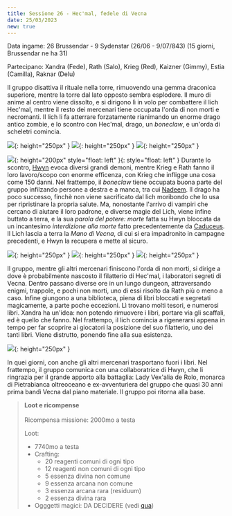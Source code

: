 ```yaml
---
title: Sessione 26 - Hec'mal, fedele di Vecna
date: 25/03/2023
new: true
---
```


Data ingame: 26 Brussendar - 9 Sydenstar (26/06 - 9/07/843) (15 giorni, Brussendar ne ha 31)

Partecipano: Xandra (Fede), Rath (Salo), Krieg (Red), Kaizner (Gimmy), Estia (Camilla), Raknar (Delu)

Il gruppo disattiva il rituale nella torre, rimuovendo una gemma draconica superiore, mentre la torre dal lato opposto sembra esplodere. Il muro di anime al centro viene dissolto, e si dirigono lì in volo per combattere il lich Hec'mal, mentre il resto dei mercenari tiene occupata l'orda di non morti e necromanti. Il lich li fa atterrare forzatamente rianimando un enorme drago antico zombie, e lo scontro con Hec'mal, drago, un *boneclaw*, e un'orda di scheletri comincia.

![](https://i.imgur.com/1Mzvc7O.jpg){: height="250px" } ![](https://64.media.tumblr.com/3c3db67ab211a6b0d4b5afbadefcabf6/46f36cffcf47f158-ee/s1280x1920/f4dd5fc262f208a55016fc0b024ab04e4f9472d5.png){: height="250px" } ![](https://i.imgur.com/3VapksB.png){: height="250px" } 

![](https://i.imgur.com/oQmnQo5.png){: height="200px" style="float: left" }{: style="float: left" } Durante lo scontro, [Hwyn](/xho/npc/travelers#hwyn-atrith) evoca diversi grandi demoni, mentre Krieg e Rath fanno il loro lavoro/scopo con enorme efficenza, con Krieg che infligge una cosa come 150 danni. Nel frattempo, il *boneclaw* tiene occupata buona parte del gruppo infilzando persone a destra e a manca, tra cui [Nadeem](/xho/npc/travelers#nadeem-saade). Il drago ha poco successo, finchè non viene sacrificato dal lich moribondo che lo usa per ripristinare la propria salute. Ma, nonostante l'arrivo di vampiri che cercano di aiutare il loro padrone, e diverse magie del Lich, viene infine buttato a terra, e la sua *parola del potere: morte* fatta su Hwyn bloccata da un incantesimo *interdizione alla morte* fatto precedentemente da [Caduceus](/xho/npc/travelers#caduceus-clay). Il Lich lascia a terra la *Mano di Vecna*, di cui si era impadronito in campagne precedenti, e Hwyn la recupera e mette al sicuro.

![](https://i.imgur.com/suFiWgL.jpg){: height="250px" } ![](https://i.imgur.com/L66tWUU.png){: height="250px" } ![](https://i.imgur.com/UeRIYZM.png){: height="250px" }

Il gruppo, mentre gli altri mercenari finiscono l'orda di non morti, si dirige a dove è probabilmente nascosto il filatterio di Hec'mal, i laboratori segreti di Vecna. Dentro passano diverse ore in un lungo dungeon, attraversando enigmi, trappole, e pochi non morti, uno di essi risolto da Rath più o meno a caso. Infine giungono a una biblioteca, piena di libri bloccati e segretati magicamente, a parte poche eccezioni. Lì trovano molti tesori, e numerosi libri. Xandra ha un'idea: non potendo rimuovere i libri, portare via gli scaffali, ed è quello che fanno. Nel frattempo, il lich comincia a rigenerarsi appena in tempo per far scoprire ai giocatori la posizione del suo filatterio, uno dei tanti libri. Viene distrutto, ponendo fine alla sua esistenza.

![](https://pbs.twimg.com/media/E-5_ySbXMAMcSB2?format=jpg&name=medium){: height="250px" } 

In quei giorni, con anche gli altri mercenari trasportano fuori i libri. Nel frattempo, il gruppo comunica con una collaboratrice di Hwyn, che li ringrazia per il grande apporto alla battaglia: Lady Vex'alia de Rolo, monarca di Pietrabianca oltreoceano e ex-avventuriera del gruppo che quasi 30 anni prima bandì Vecna dal piano materiale. Il gruppo poi ritorna alla base.

> **Loot e ricompense**
> <br><br>
> Ricompensa missione: 2000mo a testa
>
> Loot:
> - 7740mo a testa
> - Crafting:
>   - 20 reagenti comuni di ogni tipo
>   - 12 reagenti non comuni di ogni tipo
>   - 5 essenza divina non comune
>   - 9 essenza arcana non comune
>   - 3 essenza arcana rara (residuum)
>   - 2 essenza divina rara
> - Ogggetti magici: DA DECIDERE (vedi [qua](https://docs.google.com/spreadsheets/d/1-Wjb9DXcl_g7Szq14Uo5zdYtvEjve7f5J9vRITx2hZY/edit?usp=sharing))